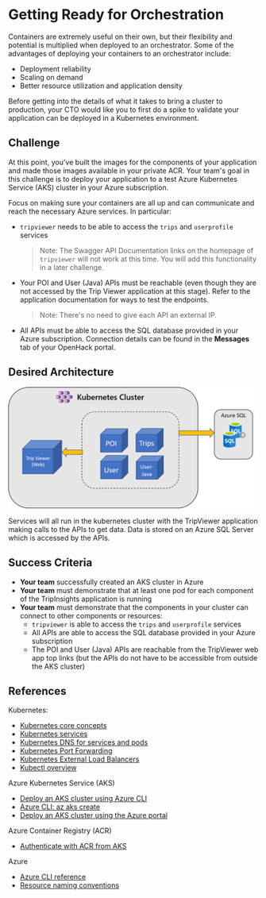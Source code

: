 # Getting Ready for Orchestration

Containers are extremely useful on their own, but their flexibility and potential is multiplied when deployed to an orchestrator. Some of the advantages of deploying your containers to an orchestrator include:

- Deployment reliability
- Scaling on demand
- Better resource utilization and application density

Before getting into the details of what it takes to bring a cluster to production, your CTO would like you to first do a spike to validate your application can be deployed in a Kubernetes environment.

## Challenge

At this point, you've built the images for the components of your application and made those images available in your private ACR. Your team's goal in this challenge is to deploy your application to a test Azure Kubernetes Service (AKS) cluster in your Azure subscription.

Focus on making sure your containers are all up and can communicate and reach the necessary Azure services. In particular:

- `tripviewer` needs to be able to access the `trips` and `userprofile` services

    > Note: The Swagger API Documentation links on the homepage of `tripviewer` will not work at this time. You will add this functionality in a later challenge.

- Your POI and User (Java) APIs must be reachable (even though they are not accessed by the Trip Viewer application at this stage). Refer to the application documentation for ways to test the endpoints.

    > Note: There's no need to give each API an external IP.

- All APIs must be able to access the SQL database provided in your Azure subscription. Connection details can be found in the **Messages** tab of your OpenHack portal.

## Desired Architecture

![DesiredArchChallenge2.png](./images/DesiredArchChallenge2.png)

Services will all run in the kubernetes cluster with the TripViewer application making calls to the APIs to get data. Data is stored on an Azure SQL Server which is accessed by the APIs.

## Success Criteria

- **Your team** successfully created an AKS cluster in Azure
- **Your team** must demonstrate that at least one pod for each component of the TripInsights application is running
- **Your team** must demonstrate that the components in your cluster can connect to other components or resources:
    - `tripviewer` is able to access the `trips` and `userprofile` services
    - All APIs are able to access the SQL database provided in your Azure subscription
    - The POI and User (Java) APIs are reachable from the TripViewer web app top links (but the APIs do not have to be accessible from outside the AKS cluster)

## References

Kubernetes:

- [Kubernetes core concepts](https://docs.microsoft.com/en-us/azure/aks/concepts-clusters-workloads)
- [Kubernetes services](https://kubernetes.io/docs/concepts/services-networking/connect-applications-service/)
- [Kubernetes DNS for services and pods](https://kubernetes.io/docs/concepts/services-networking/dns-pod-service/)
- [Kubernetes Port Forwarding](https://kubernetes.io/docs/tasks/access-application-cluster/port-forward-access-application-cluster/)
- [Kubernetes External Load Balancers](https://kubernetes.io/docs/tasks/access-application-cluster/create-external-load-balancer/)
- [Kubectl overview](https://kubernetes.io/docs/user-guide/kubectl-overview/)

Azure Kubernetes Service (AKS)

- [Deploy an AKS cluster using Azure CLI](https://docs.microsoft.com/en-us/azure/aks/kubernetes-walkthrough)
- [Azure CLI: az aks create](https://docs.microsoft.com/en-us/cli/azure/aks?view=azure-cli-latest#az-aks-create)
- [Deploy an AKS cluster using the Azure portal](https://docs.microsoft.com/en-us/azure/aks/kubernetes-walkthrough-portal)

Azure Container Registry (ACR)

- [Authenticate with ACR from AKS](https://docs.microsoft.com/en-us/azure/container-registry/container-registry-auth-aks)

Azure

- [Azure CLI reference](https://docs.microsoft.com/en-us/cli/azure/get-started-with-azure-cli)
- [Resource naming conventions](https://docs.microsoft.com/en-us/azure/architecture/best-practices/naming-conventions)
